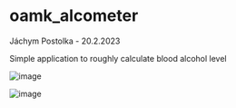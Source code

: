 # oamk_alcometer

Jáchym Postolka - 20.2.2023

Simple application to roughly calculate blood alcohol level








![image](https://user-images.githubusercontent.com/92210170/220154515-7f04d5af-87ba-41b6-8cdf-4802f371c84b.png)



![image](https://user-images.githubusercontent.com/92210170/220154985-f399659c-64fa-487f-90cb-340450e21abe.png)



